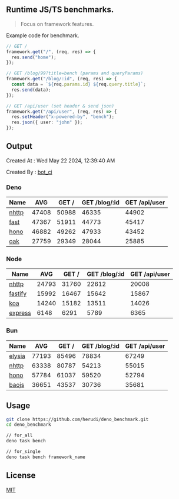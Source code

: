 ## Runtime JS/TS benchmarks.

> Focus on framework features.

Example code for benchmark.
```ts
// GET /
framework.get("/", (req, res) => {
  res.send("home");
});

// GET /blog/99?title=bench (params and queryParams)
framework.get("/blog/:id", (req, res) => {
  const data = `${req.params.id} ${req.query.title}`;
  res.send(data);
});

// GET /api/user (set header & send json)
framework.get("/api/user", (req, res) => {
  res.setHeader("x-powered-by", "bench");
  res.json({ user: "john" });
});
```

## Output
Created At : Wed May 22 2024, 12:39:40 AM

Created By : [bot_ci](https://github.com/herudi/deno_benchmarks/commits?author=github-actions%5Bbot%5D)


### Deno
|Name|AVG|GET /|GET /blog/:id|GET /api/user|
|----|----|----|----|----|
|[nhttp](https://github.com/nhttp/nhttp)|47408|50988|46335|44902|
|[fast](https://github.com/danteissaias/fast)|47367|51911|44773|45417|
|[hono](https://github.com/honojs/hono)|46882|49262|47933|43452|
|[oak](https://github.com/oakserver/oak)|27759|29349|28044|25885|
  


### Node
|Name|AVG|GET /|GET /blog/:id|GET /api/user|
|----|----|----|----|----|
|[nhttp](https://github.com/nhttp/nhttp)|24793|31760|22612|20008|
|[fastify](https://github.com/fastify/fastify)|15992|16467|15642|15867|
|[koa](https://github.com/koajs/koa)|14240|15182|13511|14026|
|[express](https://github.com/expressjs/express)|6148|6291|5789|6365|
  


### Bun
|Name|AVG|GET /|GET /blog/:id|GET /api/user|
|----|----|----|----|----|
|[elysia](https://github.com/elysiajs/elysia)|77193|85496|78834|67249|
|[nhttp](https://github.com/nhttp/nhttp)|63338|80787|54213|55015|
|[hono](https://github.com/honojs/hono)|57784|61037|59520|52794|
|[baojs](https://github.com/mattreid1/baojs)|36651|43537|30736|35681|
  



## Usage

```bash
git clone https://github.com/herudi/deno_benchmark.git
cd deno_benchmark

// for_all
deno task bench

// for_single
deno task bench framework_name
```

## License

[MIT](LICENSE)

